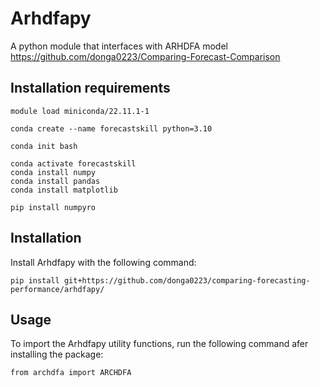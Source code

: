 # Arhdfapy

A python module that interfaces with ARHDFA model https://github.com/donga0223/Comparing-Forecast-Comparison

## Installation requirements
```
module load miniconda/22.11.1-1

conda create --name forecastskill python=3.10

conda init bash

conda activate forecastskill
conda install numpy
conda install pandas
conda install matplotlib

pip install numpyro
```

## Installation
Install Arhdfapy with the following command:

```
pip install git+https://github.com/donga0223/comparing-forecasting-performance/arhdfapy/
```

## Usage
To import the Arhdfapy utility functions, run the following command afer installing the package:
```
from archdfa import ARCHDFA
```



